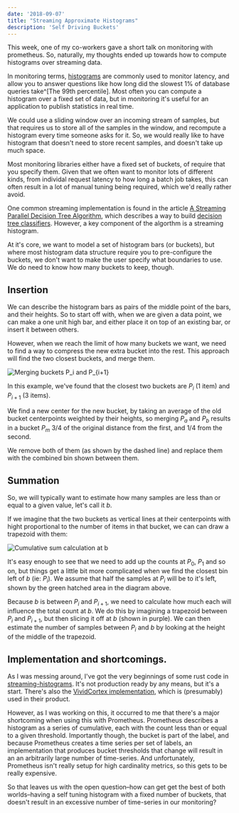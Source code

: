 ```yaml
---
date: '2018-09-07'
title: "Streaming Approximate Histograms"
description: 'Self Driving Buckets'
---
```


This week, one of my co-workers gave a short talk on monitoring with prometheus. So, naturally, my thoughts ended up towards how to compute histograms over streaming data.<!--more-->

In monitoring terms, [histograms](https://prometheus.io/docs/practices/histograms/) are commonly used to monitor latency, and allow you to answer questions like how long did the slowest 1% of database queries take^[The 99th percentile]. Most often you can compute a histogram over a fixed set of data, but in monitoring it's useful for an application to publish statistics in real time.

We could use a sliding window over an incoming stream of samples, but that requires us to store all of the samples in the window, and recompute a histogram every time someone asks for it. So, we would really like to have histogram that doesn't need to store recent samples, and doesn't take up much space.

Most monitoring libraries either have a fixed set of buckets, of require that you specify them. Given that we often want to monitor lots of different kinds, from individal request latency to how long a batch job takes, this can often result in a lot of manual tuning being required, which we'd really rather avoid.

One common streaming implementation is found in the article [A Streaming Parallel Decision Tree Algorithm](http://jmlr.csail.mit.edu/papers/v11/ben-haim10a.html), which describes a way to build [decision tree classifiers](https://en.wikipedia.org/wiki/Decision_tree_learning). However, a key component of the algorthm is a streaming histogram.

At it's core, we want to model a set of histogram bars (or buckets), but where most histogram data structure require you to pre-configure the buckets, we don't want to make the user specify what boundaries to use. We do need to know how many buckets to keep, though.

## Insertion

We can describe the histogram bars as pairs of the middle point of the bars, and their heights. So to start off with, when we are given a data point, we can make a one unit high bar, and either place it on top of an existing bar, or insert it between others.

However, when we reach the limit of how many buckets we want, we need to find a way to compress the new extra bucket into the rest. This approach will find the two closest buckets, and merge them.

![Merging buckets $P_i$ and $P_{i+1}$](/images/2018-09-07-streaming-histograms/merging.svg)

In this example, we've found that the closest two buckets are $P_i$ (1 item) and $P_{i+1}$ (3 items).

We find a new center for the new bucket, by taking an average of the old bucket centerpoints weighted by their heights, so merging $P_a$ and $P_b$ results in a bucket $P_m$ $3/4$ of the original distance from the first, and $1/4$ from the second.

We remove both of them (as shown by the dashed line) and replace them with the combined bin shown between them.

## Summation

So, we will typically want to estimate how many samples are less than or equal to a given value, let's call it $b$.

If we imagine that the two buckets as vertical lines at their centerpoints with hight proportional to the number of items in that bucket, we can can draw a trapezoid with them:

![Cumulative sum calculation at $b$](/images/2018-09-07-streaming-histograms/binning.svg)

It's easy enough to see that we need to add up the counts at $P_0$, $P_1$ and so on, but things get a little bit more complicated when we find the closest bin left of $b$ (ie: $P_i$). We assume that half the samples at $P_i$ will be to it's left, shown by the green hatched area in the diagram above.

Because $b$ is between $P_i$ and $P_{i+1}$, we need to calculate how much each will influence the total count at $b$. We do this by imagining a trapezoid between $P_i$ and $P_{i+1}$, but then slicing it off at $b$ (shown in purple). We can then estimate the number of samples between $P_i$ and $b$ by looking at the height of the middle of the trapezoid.

## Implementation and shortcomings.

As I was messing around, I've got the very beginnings of some rust code in [streaming-histograms](https://github.com/cstorey/streaming-histograms-rs/blob/master/src/lib.rs). It's not production ready by any means, but it's a start. There's also the [VividCortex implementation](https://www.vividcortex.com/blog/2013/07/08/streaming-approximate-histograms/), which is (presumably) used in their product.

However, as I was working on this, it occurred to me that there's a major shortcoming when using this with Prometheus. Prometheus describes a histogram as a series of cumulative, each with the count less than or equal to a given threshold. Importantly though, the bucket is part of the label, and because Prometheus creates a time series per set of labels, an implementation that produces bucket thresholds that change will result in an an arbitrarily large number of time-series. And unfortunately, Prometheus isn't really setup for high cardinality metrics, so this gets to be really expensive.

So that leaves us with the open question–how can get get the best of both worlds–having a self tuning histogram with a fixed number of buckets, that doesn't result in an excessive number of time-series in our monitoring?

